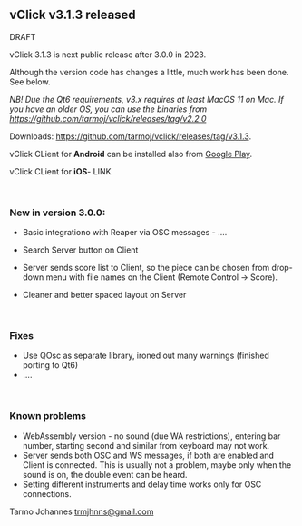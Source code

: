 ## vClick v3.1.3 released
 
 
 DRAFT
 
vClick 3.1.3 is next public release after 3.0.0 in 2023. 

Although the version code has changes a little, much work has been done. See below.



*NB! Due the Qt6 requirements, v3.x requires at least MacOS 11 on Mac. If you have an older OS, you can use the binaries from  <https://github.com/tarmoj/vclick/releases/tag/v2.2.0>*


Downloads: <https://github.com/tarmoj/vclick/releases/tag/v3.1.3>.

vClick CLient for **Android** can be installed also from [Google Play](https://play.google.com/store/apps/details?id=org.vclick.client2).

vClick CLient for **iOS**-  LINK


<br>

### New in version 3.0.0:

* Basic integrationo with Reaper via OSC messages - ....

* Search Server button on Client

 *  Server sends score list to Client, so the piece can be chosen from drop-down menu with file names on the Client (Remote Control -> Score).

* Cleaner and better spaced layout on Server



<br>


### Fixes

* Use QOsc as separate library, ironed out many warnings (finished porting to Qt6)
* ....

<br>

### Known problems

* WebAssembly version - no sound (due WA restrictions), entering bar number, starting second and similar from keyboard may not work.
* Server sends both OSC and WS messages, if both are enabled and Client is connected. This is usually not a problem, maybe only when the sound is on, the double event can be heard.
* Setting different instruments  and delay time works only for OSC connections.


Tarmo Johannes <trmjhnns@gmail.com>


